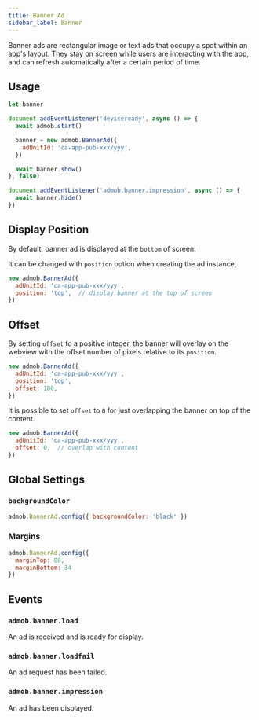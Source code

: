 ```yaml
---
title: Banner Ad
sidebar_label: Banner
---
```


Banner ads are rectangular image or text ads that occupy a spot within an app's layout. They stay on screen while users are interacting with the app, and can refresh automatically after a certain period of time.

## Usage

```js
let banner

document.addEventListener('deviceready', async () => {
  await admob.start()

  banner = new admob.BannerAd({
    adUnitId: 'ca-app-pub-xxx/yyy',
  })

  await banner.show()
}, false)

document.addEventListener('admob.banner.impression', async () => {
  await banner.hide()
})
```

## Display Position

By default, banner ad is displayed at the `bottom` of screen.

It can be changed with `position` option when creating the ad instance,

```js {3}
new admob.BannerAd({
  adUnitId: 'ca-app-pub-xxx/yyy',
  position: 'top',  // display banner at the top of screen
})
```

## Offset

By setting `offset` to a positive integer, the banner will overlay on the webview with the offset number of pixels relative to its `position`.

```js {4}
new admob.BannerAd({
  adUnitId: 'ca-app-pub-xxx/yyy',
  position: 'top',
  offset: 100,
})
```

It is possible to set `offset` to `0` for just overlapping the banner on top of the content.

```js {3}
new admob.BannerAd({
  adUnitId: 'ca-app-pub-xxx/yyy',
  offset: 0,  // overlap with content
})
```

## Global Settings

### `backgroundColor`

```js
admob.BannerAd.config({ backgroundColor: 'black' })
```

### Margins

```js
admob.BannerAd.config({
  marginTop: 88,
  marginBottom: 34
})
```

## Events

### `admob.banner.load`

An ad is received and is ready for display.

### `admob.banner.loadfail`

An ad request has been failed.

### `admob.banner.impression`

An ad has been displayed.

<!--
### `admob.banner.size`

Event that return the ad size.

```js
document.addEventListener('admob.banner.size', async (event) => {
  /* event:
  {
    adId: int,
    size: {
      width: int,
      height: int,
      widthInPixels: int,
      heightInPixels: int
    }
  }*/
})
```
-->
